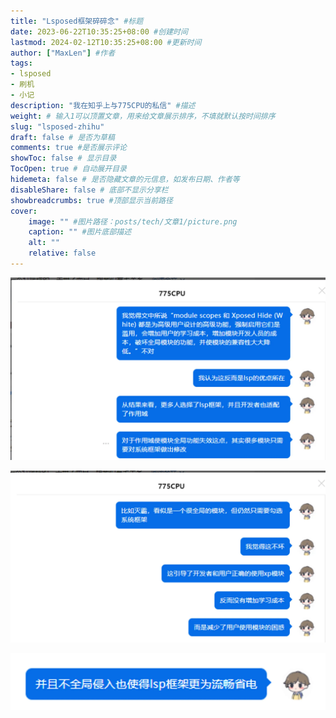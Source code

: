 ```yaml
---
title: "Lsposed框架碎碎念" #标题
date: 2023-06-22T10:35:25+08:00 #创建时间
lastmod: 2024-02-12T10:35:25+08:00 #更新时间
author: ["MaxLen"] #作者
tags: 
- lsposed
- 刷机
- 小记
description: "我在知乎上与775CPU的私信" #描述
weight: # 输入1可以顶置文章，用来给文章展示排序，不填就默认按时间排序
slug: "lsposed-zhihu"
draft: false # 是否为草稿
comments: true #是否展示评论
showToc: false # 显示目录
TocOpen: true # 自动展开目录
hidemeta: false # 是否隐藏文章的元信息，如发布日期、作者等
disableShare: false # 底部不显示分享栏
showbreadcrumbs: true #顶部显示当前路径
cover:
    image: "" #图片路径：posts/tech/文章1/picture.png
    caption: "" #图片底部描述
    alt: ""
    relative: false
---
```


![image](https://github.com/maxlen727/picx-images-hosting/raw/master/image.2a1u6nz7msro.webp)

![image](https://github.com/maxlen727/picx-images-hosting/raw/master/image.2d6a8jjvzekg.webp)

![image](https://github.com/maxlen727/picx-images-hosting/raw/master/image.1wo1y4aitbs0.webp)
